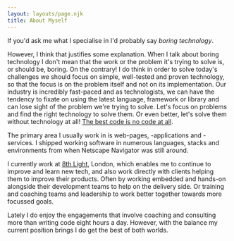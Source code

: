 ```yaml
---
layout: layouts/page.njk
title: About Myself
---
```


If you'd ask me what I specialise in I'd probably say <em class="teal">boring technology</em>.

However, I think that justifies some explanation.
When I talk about boring technology I don't mean that the work or the problem it's trying to solve is, or should be, boring.
On the contrary!
I do think in order to solve today's challenges we should focus on simple, well-tested and proven technology, so that the focus is on the problem itself and not on its implementation.
Our industry is incredibly fast-paced and as technologists, we can have the tendency to fixate on using the latest language, framework or library and can lose sight of the problem we're trying to solve.
Let's focus on problems and find the right technology to solve them.
Or even better, let's solve them without technology at all!
<a href="https://blog.codinghorror.com/the-best-code-is-no-code-at-all/">The best code is no code at all</a>.

The primary area I usually work in is web-pages, -applications and -services.
I shipped working software in numerous languages, stacks and environments from when Netscape Navigator was still around.

I currently work at [8th Light](https://8thlight.com), London, which enables me to continue to improve and learn new tech, and also work directly with clients helping them to improve their products.
Often by working embedded and hands-on alongside their development teams to help on the delivery side.
Or training and coaching teams and leadership to work better together towards more focussed goals.

Lately I do enjoy the engagements that involve coaching and consulting more than writing code eight hours a day.
However, with the balance my current position brings I do get the best of both worlds.
